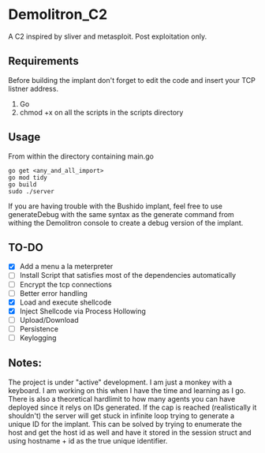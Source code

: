 
# Demolitron_C2
A C2 inspired by sliver and metasploit. Post exploitation only.
  

## Requirements
Before building the implant don't forget to edit the code and insert your TCP listner address.

 1. Go
 2. chmod +x on all the scripts in the scripts directory

## Usage
From within the directory containing main.go

    go get <any_and_all_import>
    go mod tidy
    go build
    sudo ./server
If you are having trouble with the Bushido implant, feel free to use generateDebug with the same syntax as the generate command from withing the Demolitron console to create a debug version of the implant.


## TO-DO

 - [x]  Add a menu a la meterpreter
 - [ ] Install Script that satisfies most of the dependencies automatically
 - [ ] Encrypt the tcp connections
 - [ ] Better error handling
 - [x] Load and execute shellcode
 - [x] Inject Shellcode via Process Hollowing
 - [ ] Upload/Download
 - [ ] Persistence
 - [ ] Keylogging

## Notes:
The project is under "active" development. I am just a monkey with a keyboard. I am working on this when I have the time and learning as I go.
There is also a theoretical hardlimit to how many agents you can have deployed since it relys on IDs generated. If the cap is reached (realistically it shouldn't) the server will get stuck in infinite loop trying to generate a unique ID for the implant. This can be solved by trying to enumerate the host and get the host id as well and have it stored in the session struct and using hostname + id as the true unique identifier.
